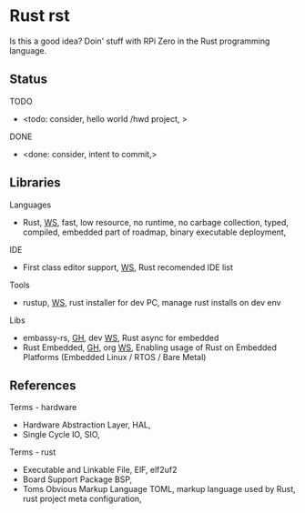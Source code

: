 # Rust rst

Is this a good idea? Doin' stuff with RPi Zero in the Rust programming language.


## Status

TODO
* <todo: consider, hello world /hwd project, >

DONE
* <done: consider, intent to commit,>

## Libraries

Languages
* Rust, [WS](https://www.rust-lang.org/), fast, low resource, no runtime, no carbage collection, typed, compiled, embedded part of roadmap, binary executable deployment,  

IDE
* First class editor support, [WS](https://www.rust-lang.org/tools), Rust recomended IDE list

Tools
* rustup, [WS](https://rustup.rs/), rust installer for dev PC, manage rust installs on dev env

Libs
* embassy-rs, [GH](https://github.com/embassy-rs), dev [WS](https://embassy.dev/), Rust async for embedded
* Rust Embedded, [GH](https://github.com/rust-embedded), org [WS](https://www.rust-lang.org/governance/wgs/embedded), Enabling usage of Rust on Embedded Platforms (Embedded Linux / RTOS / Bare Metal)

## References

Terms - hardware
* Hardware Abstraction Layer, HAL, 
* Single Cycle IO, SIO, 

Terms - rust
* Executable and Linkable File, ElF, elf2uf2
* Board Support Package BSP, 
* Toms Obvious Markup Language TOML, markup language used by Rust, rust project meta configuration, 


